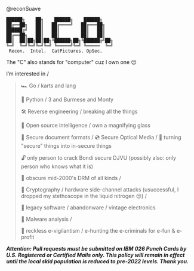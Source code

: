 @reconSuave

```
██████╗    ██╗    ██████╗    ██████╗    
██╔══██╗   ██║   ██╔════╝   ██╔═══██╗   
██████╔╝   ██║   ██║        ██║   ██║       
██╔══██╗   ██║   ██║        ██║   ██║      
██║  ██║██╗██║██╗╚██████╗██╗╚██████╔╝██╗
╚═╝  ╚═╝╚═╝╚═╝╚═╝ ╚═════╝╚═╝ ╚═════  ╚═╝ 
 Recon.  Intel.  CatPictures. OpSec.
```

The "C" also stands for "computer" cuz I own one 😒

 I’m interested in / 
>   
>   🏎️ Go / karts and lang 
>
>   🐍 Python / 3 and Burmese and Monty
>   
>   🛠 Reverse engineering / breaking all the things
>   
>   🔎 Open source intelligence / own a magnifying glass 
>
>   📄 Secure document formats / 💿 Secure Optical Media / 🔏 turning "secure" things into in-secure things 
>   
>   🔓 only person to crack Bondi secure DJVU 
>   (possibly also: only person who knows what it is)
>
>   💽 obscure mid-2000's DRM of all kinds / 
>    
>   🔐 Cryptography / hardware side-channel attacks (usuccessful, I dropped my stethoscope in the liquid nitrogen 😒) / 
>   
>   💾 legacy software / abandonware / vintage electronics 
>
>   🦠 Malware analysis / 
>
>   🥊 reckless e-vigilantism / e-hunting the e-criminals for e-fun & e-profit 

***Attention: Pull requests must be submitted on IBM 026 Punch Cards by U.S. Registered or Certified Mails only. This policy will remain in effect until the local skid population is reduced to pre-2022 levels. Thank you.***
